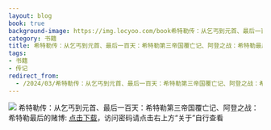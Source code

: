 ```yaml
---
layout: blog
book: true
background-image: https://img.locyoo.com/book希特勒传：从乞丐到元首、最后一百天：希特勒第三帝国覆亡记、阿登之战：希特勒最后的赌博.jpg
category: 书籍
title: 希特勒传：从乞丐到元首、最后一百天：希特勒第三帝国覆亡记、阿登之战：希特勒最后的赌博
tags:
- 书籍
- 传记
redirect_from:
  - /2024/03/希特勒传：从乞丐到元首、最后一百天：希特勒第三帝国覆亡记、阿登之战：希特勒最后的赌博/
---
```

![](https://img.locyoo.com/book希特勒传：从乞丐到元首、最后一百天：希特勒第三帝国覆亡记、阿登之战：希特勒最后的赌博.jpg)
希特勒传：从乞丐到元首、最后一百天：希特勒第三帝国覆亡记、阿登之战：希特勒最后的赌博: <a name = "ref1" href="https://url18.ctfile.com/f/50983618-1380049327-46b498?p=3619">点击下载</a>，访问密码请点击右上方“关于”自行查看